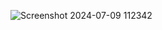 ![Screenshot 2024-07-09 112342](https://github.com/toluwalope6/Guessing-game-Java-/assets/100166994/fc81184c-d12a-4d25-b043-10457f8152fb)
